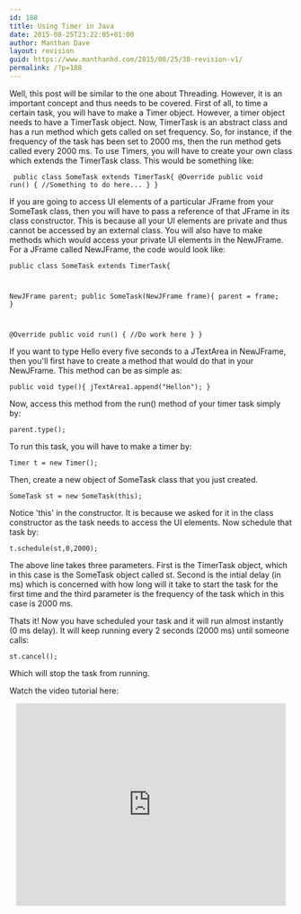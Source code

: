 ```yaml
---
id: 188
title: Using Timer in Java
date: 2015-08-25T23:22:05+01:00
author: Manthan Dave
layout: revision
guid: https://www.manthanhd.com/2015/08/25/38-revision-v1/
permalink: /?p=188
---
```

Well, this post will be similar to the one about Threading. However, it is an important concept and thus needs to be covered. First of all, to time a certain task, you will have to make a Timer object. However, a timer object needs to have a TimerTask object. Now, TimerTask is an abstract class and has a run method which gets called on set frequency. So, for instance, if the frequency of the task has been set to 2000 ms, then the run method gets called every 2000 ms. To use Timers, you will have to create your own class which extends the TimerTask class. This would be something like:

<code> public class SomeTask extends TimerTask{
@Override
public void run() {
//Something to do here...
}
}</code>

If you are going to access UI elements of a particular JFrame from your SomeTask class, then you will have to pass a reference of that JFrame in its class constructor. This is because all your UI elements are private and thus cannot be accessed by an external class. You will also have to make methods which would access your private UI elements in the NewJFrame. For a JFrame called NewJFrame, the code would look like:

<code>public class SomeTask extends TimerTask{

NewJFrame parent;
public SomeTask(NewJFrame frame){
parent = frame;
}

@Override
public void run() {
//Do work here
}
}</code>

If you want to type Hello every five seconds to a JTextArea in NewJFrame, then you'll first have to create a method that would do that in your NewJFrame. This method can be as simple as:

<code>public void type(){
jTextArea1.append("Hellon");
}</code>

Now, access this method from the run() method of your timer task simply by:

<code>parent.type();</code>

To run this task, you will have to make a timer by:

<code>Timer t = new Timer();</code>

Then, create a new object of SomeTask class that you just created.

<code>SomeTask st = new SomeTask(this);</code>

Notice 'this' in the constructor. It is because we asked for it in the class constructor as the task needs to access the UI elements. Now schedule that task by:

<code>t.schedule(st,0,2000);</code>

The above line takes three parameters. First is the TimerTask object, which in this case is the SomeTask object called st. Second is the intial delay (in ms) which is concerned with how long will it take to start the task for the first time and the third parameter is the frequency of the task which in this case is 2000 ms.

Thats it! Now you have scheduled your task and it will run almost instantly (0 ms delay). It will keep running every 2 seconds (2000 ms) until someone calls:

<code>st.cancel();</code>

Which will stop the task from running.

Watch the video tutorial here:

<center><iframe width="480" height="360" allowfullscreen="allowfullscreen" frameborder="0" src="http://www.youtube.com/embed/-loYJQsE3TY"></iframe></center>